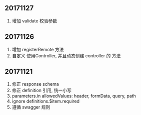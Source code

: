 ## 20171127

1. 增加 validate 校验参数

## 20171126

1. 增加 registerRemote 方法
2. 自定义 使用Controller, 并且动态创建 controller 的 方法

## 20171121

1. 修正 response schema
2. 修正 definition 引用, 统一小写
3. parameters.in allowedValues: header, formData, query, path
4. ignore definitions.$item.required
5. 遵循 swagger 规则
